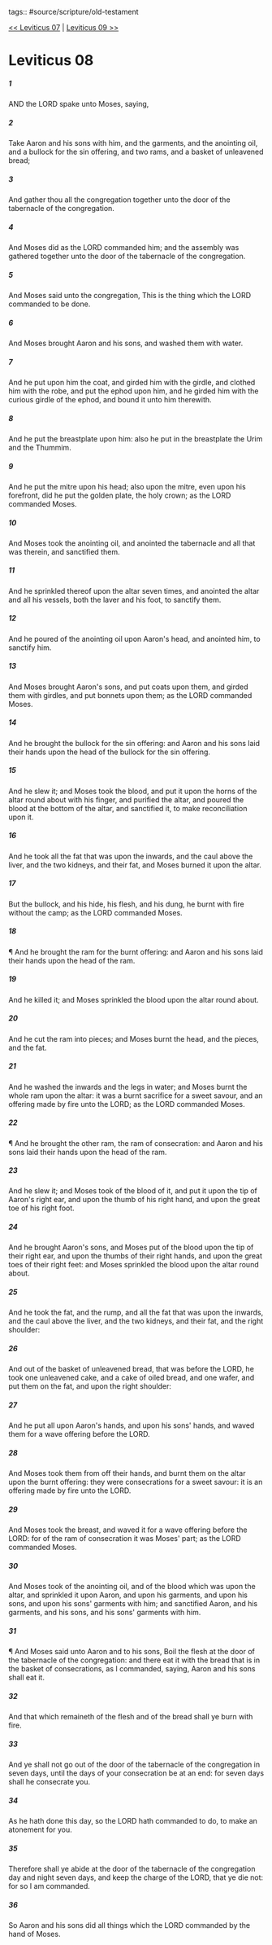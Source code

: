 tags:: #source/scripture/old-testament

[<< Leviticus 07](/old-testament/03_Leviticus/Leviticus_07.md) | [Leviticus 09 >>](/old-testament/03_Leviticus/Leviticus_09.md)

# Leviticus 08

##### 1

AND the LORD spake unto Moses, saying,

##### 2

Take Aaron and his sons with him, and the garments, and the anointing oil, and a bullock for the sin offering, and two rams, and a basket of unleavened bread;

##### 3

And gather thou all the congregation together unto the door of the tabernacle of the congregation.

##### 4

And Moses did as the LORD commanded him; and the assembly was gathered together unto the door of the tabernacle of the congregation.

##### 5

And Moses said unto the congregation, This is the thing which the LORD commanded to be done.

##### 6

And Moses brought Aaron and his sons, and washed them with water.

##### 7

And he put upon him the coat, and girded him with the girdle, and clothed him with the robe, and put the ephod upon him, and he girded him with the curious girdle of the ephod, and bound it unto him therewith.

##### 8

And he put the breastplate upon him: also he put in the breastplate the Urim and the Thummim.

##### 9

And he put the mitre upon his head; also upon the mitre, even upon his forefront, did he put the golden plate, the holy crown; as the LORD commanded Moses.

##### 10

And Moses took the anointing oil, and anointed the tabernacle and all that was therein, and sanctified them.

##### 11

And he sprinkled thereof upon the altar seven times, and anointed the altar and all his vessels, both the laver and his foot, to sanctify them.

##### 12

And he poured of the anointing oil upon Aaron's head, and anointed him, to sanctify him.

##### 13

And Moses brought Aaron's sons, and put coats upon them, and girded them with girdles, and put bonnets upon them; as the LORD commanded Moses.

##### 14

And he brought the bullock for the sin offering: and Aaron and his sons laid their hands upon the head of the bullock for the sin offering.

##### 15

And he slew it; and Moses took the blood, and put it upon the horns of the altar round about with his finger, and purified the altar, and poured the blood at the bottom of the altar, and sanctified it, to make reconciliation upon it.

##### 16

And he took all the fat that was upon the inwards, and the caul above the liver, and the two kidneys, and their fat, and Moses burned it upon the altar.

##### 17

But the bullock, and his hide, his flesh, and his dung, he burnt with fire without the camp; as the LORD commanded Moses.

##### 18

¶ And he brought the ram for the burnt offering: and Aaron and his sons laid their hands upon the head of the ram.

##### 19

And he killed it; and Moses sprinkled the blood upon the altar round about.

##### 20

And he cut the ram into pieces; and Moses burnt the head, and the pieces, and the fat.

##### 21

And he washed the inwards and the legs in water; and Moses burnt the whole ram upon the altar: it was a burnt sacrifice for a sweet savour, and an offering made by fire unto the LORD; as the LORD commanded Moses.

##### 22

¶ And he brought the other ram, the ram of consecration: and Aaron and his sons laid their hands upon the head of the ram.

##### 23

And he slew it; and Moses took of the blood of it, and put it upon the tip of Aaron's right ear, and upon the thumb of his right hand, and upon the great toe of his right foot.

##### 24

And he brought Aaron's sons, and Moses put of the blood upon the tip of their right ear, and upon the thumbs of their right hands, and upon the great toes of their right feet: and Moses sprinkled the blood upon the altar round about.

##### 25

And he took the fat, and the rump, and all the fat that was upon the inwards, and the caul above the liver, and the two kidneys, and their fat, and the right shoulder:

##### 26

And out of the basket of unleavened bread, that was before the LORD, he took one unleavened cake, and a cake of oiled bread, and one wafer, and put them on the fat, and upon the right shoulder:

##### 27

And he put all upon Aaron's hands, and upon his sons' hands, and waved them for a wave offering before the LORD.

##### 28

And Moses took them from off their hands, and burnt them on the altar upon the burnt offering: they were consecrations for a sweet savour: it is an offering made by fire unto the LORD.

##### 29

And Moses took the breast, and waved it for a wave offering before the LORD: for of the ram of consecration it was Moses' part; as the LORD commanded Moses.

##### 30

And Moses took of the anointing oil, and of the blood which was upon the altar, and sprinkled it upon Aaron, and upon his garments, and upon his sons, and upon his sons' garments with him; and sanctified Aaron, and his garments, and his sons, and his sons' garments with him.

##### 31

¶ And Moses said unto Aaron and to his sons, Boil the flesh at the door of the tabernacle of the congregation: and there eat it with the bread that is in the basket of consecrations, as I commanded, saying, Aaron and his sons shall eat it.

##### 32

And that which remaineth of the flesh and of the bread shall ye burn with fire.

##### 33

And ye shall not go out of the door of the tabernacle of the congregation in seven days, until the days of your consecration be at an end: for seven days shall he consecrate you.

##### 34

As he hath done this day, so the LORD hath commanded to do, to make an atonement for you.

##### 35

Therefore shall ye abide at the door of the tabernacle of the congregation day and night seven days, and keep the charge of the LORD, that ye die not: for so I am commanded.

##### 36

So Aaron and his sons did all things which the LORD commanded by the hand of Moses.
